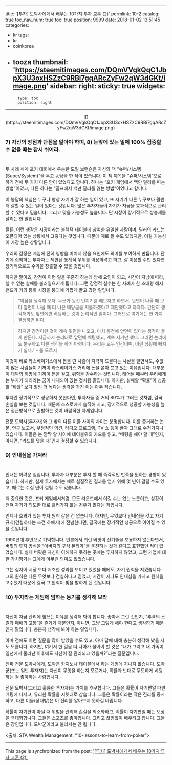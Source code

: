 
---
title: '[투자] 도박사에게서 배우는 10가지 투자 교훈 (2)'
permlink: 10-2
catalog: true
toc_nav_num: true
toc: true
position: 9999
date: 2018-01-02 13:51:45
categories:
- kr
tags:
- kr
- coinkorea
- tooza
thumbnail: 'https://steemitimages.com/DQmVVgkQqC1JbpX3U3oxHSZzC9RBi7gqARcZyFw2qW3dGKt/image.png'
sidebar:
    right:
        sticky: true
widgets:
    -
        type: toc
        position: right
---


<center>
![](https://steemitimages.com/DQmVVgkQqC1JbpX3U3oxHSZzC9RBi7gqARcZyFw2qW3dGKt/image.png)
</center>

### 7) 자신의 장점과 단점을 알아야 하며, 8) 눈앞에 있는 일에 100% 집중할 수 없을 때는 잠시 쉬어라.
#
두 차례 세계 포커 대회에서 우승한 도일 브런슨은 자신의 책 “슈퍼/시스템(Super/System)”을 두고 농담을 한 적이 있습니다.  이 책 제목을 “슈퍼/시스템”으로 하기 전에 두 가지 다른 안이 있었다고 합니다.  하나는 “포커 게임에서 백만 달러를 따는 방법”이었고, 다른 하나는 “골프에서 백만 달러를 잃는 방법”이었다고 합니다.

이 농담의 핵심은 누구나 항상 자기가 잘 하는 일이 있고, 또 자기가 다른 누구보다 훨씬 더 잘할 수 있는 일이 있다는 것입니다.  많은 투자자들이 자기가 자금을 효과적으로 관리할 수 있다고 믿습니다.  그리고 맞을 가능성도 높습니다.  단 시장이 장기적으로 상승세를 달리는 한 말입니다. 

물론, 이런 생각은 시장이라는 블랙잭 테이블에 참여한 유일한 사람이며, 딜러의 카드는 오픈되어 있는 상황에서 그렇다는 것입니다.  때문에 때로 질 수도 있겠지만, 이길 가능성이 가장 높은 상황입니다.

우리의 감정은 게임에 전혀 영향을 미치지 않을 요인에도 의미를 부여하게 만듭니다.  단기에 집착하는 투자자는 제한된 통계적 우위를 이용하려고 하고, 잘 이용할 수만 있다면 장기적으로도 수익을 창출할 수 있을 것입니다.

하지만 말이죠, 감정이 이런 일을 꾸준히 하는데 방해 요인이 되고, 시간이 지남에 따라, 셀 수 없는 실패를 불러일으키게 됩니다.  그런 감정적 실수는 한 사례가 한 초대형 헤지 펀드가 거의 통화 시장을 붕괴에 가깝게 끌고 갔던 일입니다. 

>“이점을 생각해 보자.  누군가 동전 던지기를 해보자고 하면서, 뒷면이 나올 때 보다 앞면이 나올 때 더 나은 배당금을 지불하겠다고 제안했다고 하자다.  간단히 생각해봐도 앞면에만 베팅하는 것이 논리적인 일이다.  그러므로 여기에는 한 가지 결정하면 된다. 

>하지만 감정이란 것이 계속 뒷면만 나오고, 마치 동전에 앞면이 없다는 생각이 들게 만든다.  지금까지 논리대로 앞면에 베팅했고, 계속 지기만 했다.  그러면 논리에도 불구하고 다른 생각을 하기 마련이다.  우리는 모두 인간이며, 이런 상황에 빠지기 쉽다." - 톰 도로시

이것이 바로 라스베이거스에서 돈을 딴 사람이 지극히 드물다는 사실을 알면서도, 수없이 많은 사람들이 기꺼이 라스베이거스 거리에 돈을 쏟아 붓고 있는 이유입니다.  대부분이 대박의 희망에 기꺼이 돈을 걸고, 위험을 감수하는 것입니다.  태어날 때부터 우리에게는 부자가 되리라는 꿈이 내재되어 있는 것처럼 말입니다.  하지만, 실패할 “확률”이 성공할 “확률” 보다 훨씬 더 높다는 생각을 가진 이는 아주 적습니다.  

투자란 장기적으로 성공하지 못한다면, 투자자들 중 거의 80%가 그러는 것처럼, 결국 손실을 보는 것입니다.  때문에 스스로에게 솔직해 지고, 장기적으로 성공할 가능성을 높은 접근방식으로 출발하는 것이 바람직한 자세입니다. 

전문 도박사(투자자)와 그 밖의 다른 이들 사이의 차이는 분명합니다.  이를 증거하는 논문, 연구 보고서, 부정적인 의견, 라디오 프로그램, TV 쇼 등이 글자 그대로 수천가지나 있습니다.  이들은 눈 깜짝 할 사이에 테이블위의 카드를 읽고, “베팅을 해야 할 때”인지, 아니면, “카드를 덮을 때”인지 결정할 수 있습니다.

### 9) 인내심을 가져라
#
인내는 어려운 일입니다.  투자자 대부분은 투자 할 때 즉각적인 만족을 원하는 경향이 있습니다.  하지만, 실제 투자에서는 때로 실질적인 결과를 얻기 위해 몇 년이 걸릴 수도 있고, 때로는 수십 년이 걸릴 수도 있습니다. 

더 중요한 것은, 포커 게임에서처럼, 모든 라운드에서 이길 수는 없는 노릇이고, 상황이 전혀 자기가 의도한 대로 흘러가지 않는 경우가 많다는 점입니다.

언제나 효과가 있는 투자 원칙 같은 건 없습니다.  하지만, 무엇보다 인내심을 갖고 자기 규칙(건실하다는 조건 하에서)에 전념한다면, 결국에는 장기적인 성공으로 이어질 수 있을 것입니다.

1990년대 후반으로 기억합니다.  언론에서 워런 버핏이 신기술을 포용하지 않는다면서, 버핏의 투자 방식을 “아버지의 구식 폰티악”을 운전하는 것과 같다고 표현했던 적이 있었습니다.  실제 버핏은 자신이 이해하지 못하는 곳에는 투자하지 않았고, 그런 기업에 대한 가치평가는 그에게 아무런 의미도 없었습니다. 

그는 심지어 시장 보다 저조한 성과를 보이고 있었을 때에도, 자기 원칙을 지켰습니다.  그의 원칙은 다른 무엇보다 건실하다고 믿었고, 시간이 지나도 인내심을 가지고 원칙을 고수했기 때문에 결국 그 원칙이 빛을 발하게 된 것입니다.

### 10) 투자라는 게임에 임하는 동기를 생각해 보라
#
자신이 자금 관리에 힘쓰는 이유를 생각해 봐야 합니다.   좋아서 그런 것인지, “추격의 스릴과 패배의 고통”을 즐기기 때문인지, 아니면, 그냥 그렇게 해야 한다고 생각하기 때문인지 말입니다.  충분히 생각해 봐야 하는 일입니다.  

아마 전에도 이런 질문을 많이 받았을 수도 있고, 아마 답에 대해 충분히 생각해 봤을 지도 모릅니다. 하지만, 여기서 한 걸음 더 나아가 물어야 할 것은 “내가 그리고 내 가족이 일선에서 물러난 이후에도 자산이 잘 관리되고 있을까?”라는 질문입니다.

진짜 전문 도박사에게, 도박은 카지노나 테이블에서 하는 게임에 지나지 않습니다.  도박꾼(또는 일반 투자자)는 자신이 무엇을 하는지 모르거나, 확률과 반대로 무모하게 베팅하는 걸 좋아하는 사람입니다. 

전문 도박사(그리고 훌륭한 투자자)는 가치를 추구합니다.  그들은 확률이 자기편일 때만 베팅에 나서고, 유리한 확률을 지렛대로 삼습니다.  그들은 확률이라는 작은 진리를 중시하고, 다른 이들(상대방)은 이 진리를 알아보지 못하길 바랍니다. 

확률이 자기편이 아닐 때 위험을 관리해 손실을 최소화하고, 확률이 자기편일 때는 보상을 극대화합니다.  그들은 스포츠를 좋아합니다. 그리고 끊임없이 배우려고 합니다.  그들은 장인입니다.  도박꾼이라고 불러서는 안 됩니다.

<출처: STA Wealth Management, “10-lessons-to-learn-from-poker”>

- - -

This page is synchronized from the post: ['[투자] 도박사에게서 배우는 10가지 투자 교훈 (2)'](https://steemit.com/@pius.pius/10-2)
